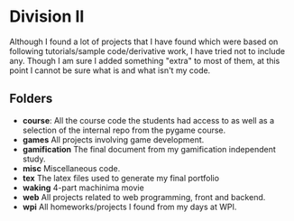 # Division II

Although I found a lot of projects that I have found which were based on
following tutorials/sample code/derivative work, I have tried not to include
any.  Though I am sure I added something "extra" to most of them, at this point
I cannot be sure what is and what isn't my code.

## Folders

 * **course**: All the course code the students had access to as
   well as a selection of the internal repo from the pygame course.
 * **games** All projects involving game development.
 * **gamification** The final document from my gamification independent study.
 * **misc** Miscellaneous code.
 * **tex** The latex files used to generate my final portfolio
 * **waking** 4-part machinima movie
 * **web** All projects related to web programming, front and backend.
 * **wpi** All homeworks/projects I found from my days at WPI.
